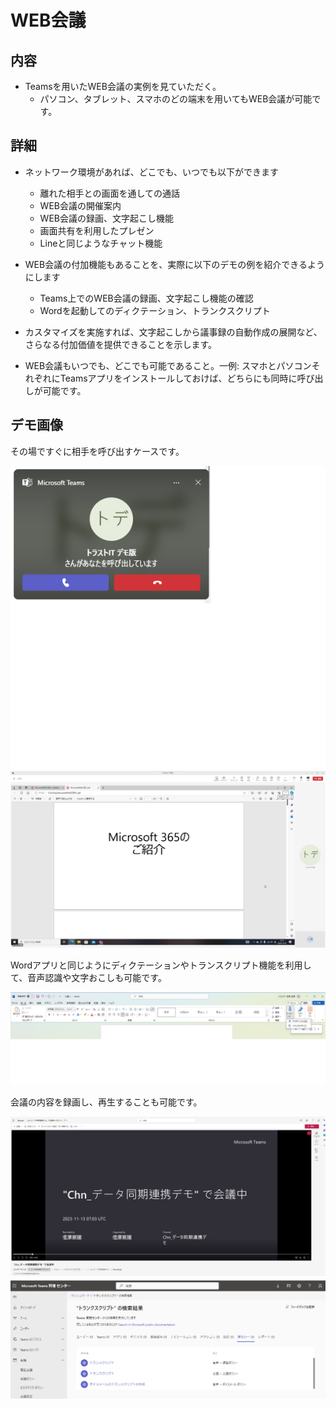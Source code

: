 # WEB会議

## 内容

- Teamsを用いたWEB会議の実例を見ていただく。
  - パソコン、タブレット、スマホのどの端末を用いてもWEB会議が可能です。

## 詳細

- ネットワーク環境があれば、どこでも、いつでも以下ができます
  - 離れた相手との画面を通しての通話
  - WEB会議の開催案内
  - WEB会議の録画、文字起こし機能
  - 画面共有を利用したプレゼン
  - Lineと同じようなチャット機能

- WEB会議の付加機能もあることを、実際に以下のデモの例を紹介できるようにします
  - Teams上でのWEB会議の録画、文字起こし機能の確認
  - Wordを起動してのディクテーション、トランクスクリプト
- カスタマイズを実施すれば、文字起こしから議事録の自動作成の展開など、さらなる付加価値を提供できることを示します。
- WEB会議もいつでも、どこでも可能であること。一例: スマホとパソコンそれぞれにTeamsアプリをインストールしておけば、どちらにも同時に呼び出しが可能です。

## デモ画像

その場ですぐに相手を呼び出すケースです。  

![Alt](../../7_Prj/716_M365/200_インフラサービス/10_Teams会議/TeamsWeb会議1.png)
![Alt](../../7_Prj/716_M365/200_インフラサービス/10_Teams会議/TeamsWeb会議2.png)

Wordアプリと同じようにディクテーションやトランスクリプト機能を利用して、音声認識や文字おこしも可能です。  

![Alt](../../7_Prj/716_M365/300_アプリ/71_Word/71_Word_ディクテーション1.png)

会議の内容を録画し、再生することも可能です。  

![Alt](../../7_Prj/716_M365/200_インフラサービス/10_Teams会議/TeamsWeb会議録画1.png)
![Alt](../../7_Prj/716_M365/200_インフラサービス/10_Teams会議/Teams管理センター_トランクスクリプト1.png)

